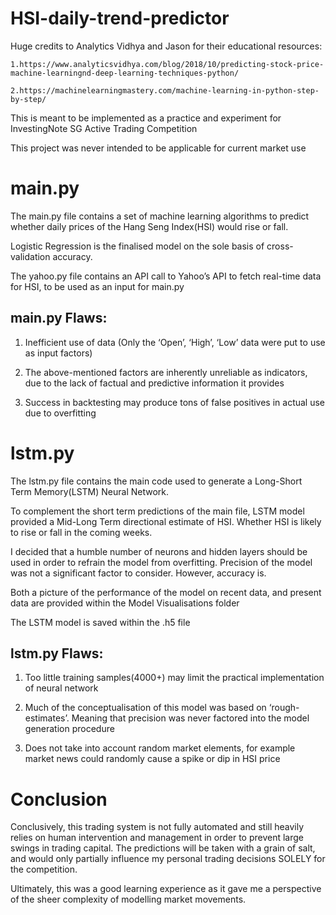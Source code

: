 # HSI-daily-trend-predictor

Huge credits to Analytics Vidhya and Jason for their educational resources:

	1.https://www.analyticsvidhya.com/blog/2018/10/predicting-stock-price-machine-learningnd-deep-learning-techniques-python/

	2.https://machinelearningmastery.com/machine-learning-in-python-step-by-step/

This is meant to be implemented as a practice and experiment for InvestingNote SG Active Trading Competition

This project was never intended to be applicable for current market use

# main.py

The main.py file contains a set of machine learning algorithms to predict whether daily prices of the Hang Seng Index(HSI) would rise or fall. 

Logistic Regression is the finalised model on the sole basis of cross-validation accuracy.

The yahoo.py file contains an API call to Yahoo’s API to fetch real-time data for HSI, to be used as an input for main.py

## main.py Flaws:

1. Inefficient use of data (Only the ‘Open’, ‘High’, ‘Low’ data were put to use as input factors)

2. The above-mentioned factors are inherently unreliable as indicators, due to the lack of factual and predictive information it provides

3. Success in backtesting may produce tons of false positives in actual use due to overfitting

# lstm.py
The lstm.py file contains the main code used to generate a Long-Short Term Memory(LSTM) Neural Network.

To complement the short term predictions of the main file, LSTM model provided a Mid-Long Term directional estimate of HSI. Whether HSI is likely to rise or fall in the coming weeks.

I decided that a humble number of neurons and hidden layers should be used in order to refrain the model from overfitting. Precision of the model was not a significant factor to consider. However, accuracy is.

Both a picture of the performance of the model on recent data, and present data are provided within the Model Visualisations folder

The LSTM model is saved within the .h5 file

## lstm.py Flaws:

1. Too little training samples(4000+) may limit the practical implementation of neural network

2. Much of the conceptualisation of this model was based on ‘rough-estimates’. Meaning that precision was never factored into the model generation procedure

3. Does not take into account random market elements, for example market news could randomly cause a spike or dip in HSI price

# Conclusion

Conclusively, this trading system is not fully automated and still heavily relies on human intervention and management in order to prevent large swings in trading capital. The predictions will be taken with a grain of salt, and would only partially influence my personal trading decisions SOLELY for the competition.

Ultimately, this was a good learning experience as it gave me a perspective of the sheer complexity of modelling market movements.

